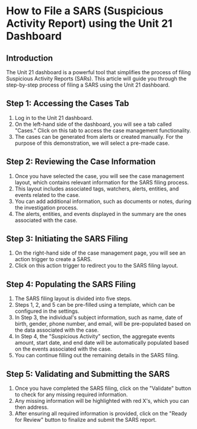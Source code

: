 # How to File a SARS (Suspicious Activity Report) using the Unit 21 Dashboard

## Introduction
The Unit 21 dashboard is a powerful tool that simplifies the process of filing Suspicious Activity Reports (SARs). This article will guide you through the step-by-step process of filing a SARS using the Unit 21 dashboard.

## Step 1: Accessing the Cases Tab
1. Log in to the Unit 21 dashboard.
2. On the left-hand side of the dashboard, you will see a tab called "Cases." Click on this tab to access the case management functionality.
3. The cases can be generated from alerts or created manually. For the purpose of this demonstration, we will select a pre-made case.

## Step 2: Reviewing the Case Information
1. Once you have selected the case, you will see the case management layout, which contains relevant information for the SARS filing process.
2. This layout includes associated tags, watchers, alerts, entities, and events related to the case.
3. You can add additional information, such as documents or notes, during the investigation process.
4. The alerts, entities, and events displayed in the summary are the ones associated with the case.

## Step 3: Initiating the SARS Filing
1. On the right-hand side of the case management page, you will see an action trigger to create a SARS.
2. Click on this action trigger to redirect you to the SARS filing layout.

## Step 4: Populating the SARS Filing
1. The SARS filing layout is divided into five steps.
2. Steps 1, 2, and 5 can be pre-filled using a template, which can be configured in the settings.
3. In Step 3, the individual's subject information, such as name, date of birth, gender, phone number, and email, will be pre-populated based on the data associated with the case.
4. In Step 4, the "Suspicious Activity" section, the aggregate events amount, start date, and end date will be automatically populated based on the events associated with the case.
5. You can continue filling out the remaining details in the SARS filing.

## Step 5: Validating and Submitting the SARS
1. Once you have completed the SARS filing, click on the "Validate" button to check for any missing required information.
2. Any missing information will be highlighted with red X's, which you can then address.
3. After ensuring all required information is provided, click on the "Ready for Review" button to finalize and submit the SARS report.
